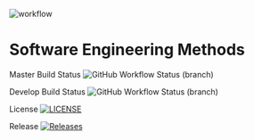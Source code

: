 ![workflow](https://github.com/neilalec1/sem-cw/actions/workflows/main.yml/badge.svg)

# Software Engineering Methods
Master Build Status ![GitHub Workflow Status (branch)](https://img.shields.io/github/actions/workflow/status/neilalec1/sem-cw/main.yml?branch=master)

Develop Build Status ![GitHub Workflow Status (branch)](https://img.shields.io/github/actions/workflow/status/neilalec1/sem-cw/main.yml?branch=develop)

License [![LICENSE](https://img.shields.io/github/license/neilalec1/sem-cw.svg?style=flat-square)](https://github.com/neilalec1/sem-cw/blob/master/LICENSE)

Release [![Releases](https://img.shields.io/github/release/neilalec1/sem-cw/all.svg?style=flat-square)](https://github.com/neilalec1/sem-cw/releases)
